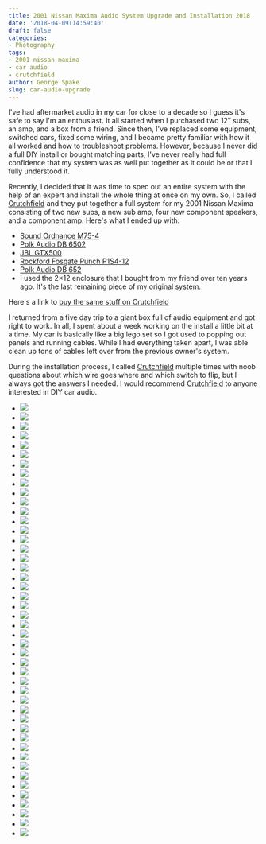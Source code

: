 ```yaml
---
title: 2001 Nissan Maxima Audio System Upgrade and Installation 2018
date: '2018-04-09T14:59:40'
draft: false
categories:
- Photography
tags:
- 2001 nissan maxima
- car audio
- crutchfield
author: George Spake
slug: car-audio-upgrade
---
```


I've had aftermarket audio in my car for close to a decade so I guess it's
safe to say I'm an enthusiast. It all started when I purchased two 12″ subs,
an amp, and a box from a friend. Since then, I've replaced some equipment,
switched cars, fixed some wiring, and I became pretty familiar with how it all
worked and how to troubleshoot problems. However, because I never did a full
DIY install or bought matching parts, I've never really had full confidence
that my system was as well put together as it could be or that I fully
understood it.

Recently, I decided that it was time to spec out an entire system with the
help of an expert and install the whole thing at once on my own. So, I called
[Crutchfield](https://www.crutchfield.com) and they put together a full system
for my 2001 Nissan Maxima consisting of two new subs, a new sub amp, four new
component speakers, and a component amp. Here's what I ended up with:

  * [Sound Ordnance M75-4](https://www.crutchfield.com/p_777M754/Sound-Ordnance-M75-4.html)
  * [Polk Audio DB 6502](https://www.crutchfield.com/p_107DB6502/Polk-Audio-DB-6502.html)
  * [JBL GTX500](https://www.crutchfield.com/p_109GTX500/JBL-GTX500.html)
  * [Rockford Fosgate Punch P1S4-12](https://www.crutchfield.com/p_575P1S4122/Rockford-Fosgate-Punch-P1S4-12.html)
  * [Polk Audio DB 652](https://www.crutchfield.com/p_107DB652/Polk-Audio-DB-652.html)
  * I used the 2×12 enclosure that I bought from my friend over ten years ago. It's the last remaining piece of my original system.

Here's a link to [buy the same stuff on
Crutchfield](https://www.crutchfield.com/I-rETNc108/I-rXYEc222/cart/EmailCart.aspx?emKey=1942592)

I returned from a five day trip to a giant box full of audio equipment and got
right to work. In all, I spent about a week working on the install a little
bit at a time. My car is basically like a big lego set so I got used to
popping out panels and running cables. While I had everything taken apart, I
was able clean up tons of cables left over from the previous owner's system.

During the installation process, I called
[Crutchfield](https://www.crutchfield.com) multiple times with noob questions
about which wire goes where and which switch to flip, but I always got the
answers I needed. I would recommend [Crutchfield](https://www.crutchfield.com)
to anyone interested in DIY car audio.

  * ![](https://georgespake.com/wp-content/uploads/2018/04/IMG_20180409_075254-1024x768.jpg)
  * ![](https://georgespake.com/wp-content/uploads/2018/04/sub-banner-1024x352.jpg)
  * ![](https://georgespake.com/wp-content/uploads/2018/04/IMG_20180408_191214-1024x768.jpg)
  * ![](https://georgespake.com/wp-content/uploads/2018/04/IMG_20180408_190651-1024x768.jpg)
  * ![](https://georgespake.com/wp-content/uploads/2018/04/IMG_20180408_190635-1024x768.jpg)
  * ![](https://georgespake.com/wp-content/uploads/2018/04/IMG_20180408_190631-1024x768.jpg)
  * ![](https://georgespake.com/wp-content/uploads/2018/04/IMG_20180408_184749-1024x768.jpg)
  * ![](https://georgespake.com/wp-content/uploads/2018/04/IMG_20180408_184746-1024x768.jpg)
  * ![](https://georgespake.com/wp-content/uploads/2018/04/IMG_20180408_180816-1024x768.jpg)
  * ![](https://georgespake.com/wp-content/uploads/2018/04/IMG_20180408_164827-1024x768.jpg)
  * ![](https://georgespake.com/wp-content/uploads/2018/04/IMG_20180408_164703-1024x768.jpg)
  * ![](https://georgespake.com/wp-content/uploads/2018/04/IMG_20180408_163544-1024x768.jpg)
  * ![](https://georgespake.com/wp-content/uploads/2018/04/IMG_20180408_163116-1024x768.jpg)
  * ![](https://georgespake.com/wp-content/uploads/2018/04/IMG_20180408_162317-1024x768.jpg)
  * ![](https://georgespake.com/wp-content/uploads/2018/04/IMG_20180408_162207-1024x768.jpg)
  * ![](https://georgespake.com/wp-content/uploads/2018/04/IMG_20180408_161955-1024x768.jpg)
  * ![](https://georgespake.com/wp-content/uploads/2018/04/IMG_20180408_161345-1024x768.jpg)
  * ![](https://georgespake.com/wp-content/uploads/2018/04/IMG_20180408_160845-1024x768.jpg)
  * ![](https://georgespake.com/wp-content/uploads/2018/04/IMG_20180408_160841-1024x768.jpg)
  * ![](https://georgespake.com/wp-content/uploads/2018/04/IMG_20180408_155434-1024x768.jpg)
  * ![](https://georgespake.com/wp-content/uploads/2018/04/IMG_20180408_155428-1024x768.jpg)
  * ![](https://georgespake.com/wp-content/uploads/2018/04/IMG_20180406_202026-1024x768.jpg)
  * ![](https://georgespake.com/wp-content/uploads/2018/04/IMG_20180406_202021-1024x768.jpg)
  * ![](https://georgespake.com/wp-content/uploads/2018/04/IMG_20180406_201848-1024x768.jpg)
  * ![](https://georgespake.com/wp-content/uploads/2018/04/IMG_20180406_201830-1024x768.jpg)
  * ![](https://georgespake.com/wp-content/uploads/2018/04/IMG_20180406_200810-1024x768.jpg)
  * ![](https://georgespake.com/wp-content/uploads/2018/04/IMG_20180406_200754-1024x768.jpg)
  * ![](https://georgespake.com/wp-content/uploads/2018/04/IMG_20180406_194028-1024x768.jpg)
  * ![](https://georgespake.com/wp-content/uploads/2018/04/IMG_20180406_194023-1024x768.jpg)
  * ![](https://georgespake.com/wp-content/uploads/2018/04/IMG_20180406_191456-1024x768.jpg)
  * ![](https://georgespake.com/wp-content/uploads/2018/04/IMG_20180406_191305-1024x768.jpg)
  * ![](https://georgespake.com/wp-content/uploads/2018/04/IMG_20180406_190527-1024x768.jpg)
  * ![](https://georgespake.com/wp-content/uploads/2018/04/IMG_20180406_185644-1024x768.jpg)
  * ![](https://georgespake.com/wp-content/uploads/2018/04/IMG_20180406_185622-1024x768.jpg)
  * ![](https://georgespake.com/wp-content/uploads/2018/04/IMG_20180406_185614-1024x768.jpg)
  * ![](https://georgespake.com/wp-content/uploads/2018/04/IMG_20180406_185606-1024x768.jpg)
  * ![](https://georgespake.com/wp-content/uploads/2018/04/IMG_20180404_181540-1024x768.jpg)
  * ![](https://georgespake.com/wp-content/uploads/2018/04/IMG_20180404_181522-1024x768.jpg)
  * ![](https://georgespake.com/wp-content/uploads/2018/04/IMG_20180404_172741-1024x768.jpg)
  * ![](https://georgespake.com/wp-content/uploads/2018/04/IMG_20180403_215701-1024x768.jpg)
  * ![](https://georgespake.com/wp-content/uploads/2018/04/IMG_20180403_213523-1024x768.jpg)
  * ![](https://georgespake.com/wp-content/uploads/2018/04/IMG_20180403_205317-1024x768.jpg)
  * ![](https://georgespake.com/wp-content/uploads/2018/04/IMG_20180402_203915-1024x768.jpg)
  * ![](https://georgespake.com/wp-content/uploads/2018/04/IMG_20180402_203905-1024x768.jpg)
  * ![](https://georgespake.com/wp-content/uploads/2018/04/IMG_20180402_193259-1024x768.jpg)
  * ![](https://georgespake.com/wp-content/uploads/2018/04/IMG_20180402_190051-1016x1024.jpg)
